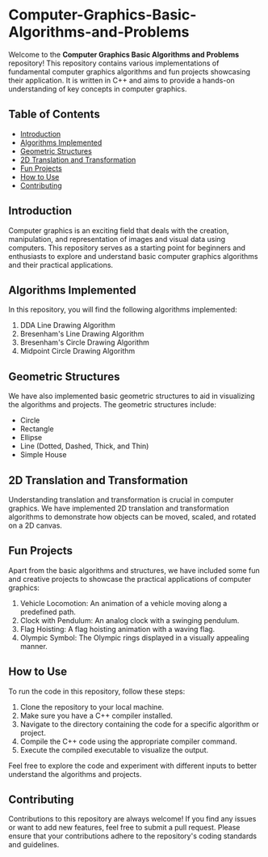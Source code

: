 # Computer-Graphics-Basic-Algorithms-and-Problems

Welcome to the **Computer Graphics Basic Algorithms and Problems** repository! This repository contains various implementations of fundamental computer graphics algorithms and fun projects showcasing their application. It is written in C++ and aims to provide a hands-on understanding of key concepts in computer graphics.

## Table of Contents

- [Introduction](#introduction)
- [Algorithms Implemented](#algorithms-implemented)
- [Geometric Structures](#geometric-structures)
- [2D Translation and Transformation](#2d-translation-and-transformation)
- [Fun Projects](#fun-projects)
- [How to Use](#how-to-use)
- [Contributing](#contributing)

## Introduction

Computer graphics is an exciting field that deals with the creation, manipulation, and representation of images and visual data using computers. This repository serves as a starting point for beginners and enthusiasts to explore and understand basic computer graphics algorithms and their practical applications.

## Algorithms Implemented

In this repository, you will find the following algorithms implemented:

1. DDA Line Drawing Algorithm
2. Bresenham's Line Drawing Algorithm
3. Bresenham's Circle Drawing Algorithm
4. Midpoint Circle Drawing Algorithm

## Geometric Structures

We have also implemented basic geometric structures to aid in visualizing the algorithms and projects. The geometric structures include:

- Circle
- Rectangle
- Ellipse
- Line (Dotted, Dashed, Thick, and Thin)
- Simple House

## 2D Translation and Transformation

Understanding translation and transformation is crucial in computer graphics. We have implemented 2D translation and transformation algorithms to demonstrate how objects can be moved, scaled, and rotated on a 2D canvas.

## Fun Projects

Apart from the basic algorithms and structures, we have included some fun and creative projects to showcase the practical applications of computer graphics:

1. Vehicle Locomotion: An animation of a vehicle moving along a predefined path.
2. Clock with Pendulum: An analog clock with a swinging pendulum.
3. Flag Hoisting: A flag hoisting animation with a waving flag.
4. Olympic Symbol: The Olympic rings displayed in a visually appealing manner.

## How to Use

To run the code in this repository, follow these steps:

1. Clone the repository to your local machine.
2. Make sure you have a C++ compiler installed.
3. Navigate to the directory containing the code for a specific algorithm or project.
4. Compile the C++ code using the appropriate compiler command.
5. Execute the compiled executable to visualize the output.

Feel free to explore the code and experiment with different inputs to better understand the algorithms and projects.

## Contributing

Contributions to this repository are always welcome! If you find any issues or want to add new features, feel free to submit a pull request. Please ensure that your contributions adhere to the repository's coding standards and guidelines.


